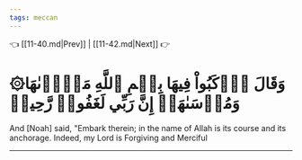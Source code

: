 ```yaml
---
tags: meccan
---
```


👈 [[11-40.md|Prev]] | [[11-42.md|Next]] 👉

# ۞وَقَالَ ٱرۡكَبُواْ فِيهَا بِسۡمِ ٱللَّهِ مَجۡرٜىٰهَا وَمُرۡسَىٰهَآۚ إِنَّ رَبِّي لَغَفُورٞ رَّحِيمٞ

And [Noah] said, "Embark therein; in the name of Allah is its course and its anchorage. Indeed, my Lord is Forgiving and Merciful

---


